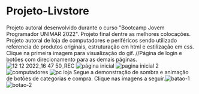 # Projeto-Livstore
Projeto autoral desenvolvido durante o curso "Bootcamp Jovem Programador UNIMAR 2022".
Projeto final dentre as melhores colocações.
 Projeto autoral de loja de computadores e periféricos
sendo utilizado referencia de produtos originais, estruturação em html e estilização em css. Clique na primeira imagem para visualização do gif.
//Página de login e botões com direcionamento para as demais páginas.![12 12 2022_16 47 50_REC](https://user-images.githubusercontent.com/113548331/207140483-8fd07368-3f0a-41e2-80c6-9691c3a19f65.gif)
![página inicial](https://user-images.githubusercontent.com/113548331/207140706-421b36bd-4440-4ad1-9dca-6435a47f4b14.png)
![pagina inicial 2](https://user-images.githubusercontent.com/113548331/207140909-5aa73a1e-7437-476b-a6dd-dfb2392b227c.png)
![computadores](https://user-images.githubusercontent.com/113548331/207140945-d53fbb39-095f-4f9d-85a6-a2318c7a1ba8.png)
![pc loja](https://user-images.githubusercontent.com/113548331/207140974-50c27ecf-a61b-4e8e-aa3a-f37853d56794.png)
Segue a demonstração de sombra e animação de botões de categorias e compra. Clique nas imagens a seguir.![batao-1](https://user-images.githubusercontent.com/113548331/207143088-98872eb5-aaee-41ec-98b4-a2b70455d94c.gif)
![botao-2](https://user-images.githubusercontent.com/113548331/207143160-e077007d-ae2c-40f9-9763-aa8a0c0cb53b.gif)
